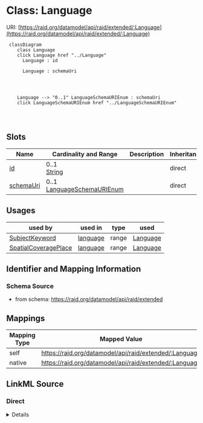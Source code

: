 

# Class: Language



URI: [https://raid.org/datamodel/api/raid/extended/:Language](https://raid.org/datamodel/api/raid/extended/:Language)






```mermaid
 classDiagram
    class Language
    click Language href "../Language"
      Language : id
        
      Language : schemaUri
        
          
    
    
    Language --> "0..1" LanguageSchemaURIEnum : schemaUri
    click LanguageSchemaURIEnum href "../LanguageSchemaURIEnum"

        
      
```




<!-- no inheritance hierarchy -->


## Slots

| Name | Cardinality and Range | Description | Inheritance |
| ---  | --- | --- | --- |
| [id](../slots/id.md) | 0..1 <br/> [String](../types/String.md) |  | direct |
| [schemaUri](../slots/schemaUri.md) | 0..1 <br/> [LanguageSchemaURIEnum](../enums/LanguageSchemaURIEnum.md) |  | direct |





## Usages

| used by | used in | type | used |
| ---  | --- | --- | --- |
| [SubjectKeyword](../classes/SubjectKeyword.md) | [language](../slots/language.md) | range | [Language](../classes/Language.md) |
| [SpatialCoveragePlace](../classes/SpatialCoveragePlace.md) | [language](../slots/language.md) | range | [Language](../classes/Language.md) |






## Identifier and Mapping Information







### Schema Source


* from schema: https://raid.org/datamodel/api/raid/extended




## Mappings

| Mapping Type | Mapped Value |
| ---  | ---  |
| self | https://raid.org/datamodel/api/raid/extended/:Language |
| native | https://raid.org/datamodel/api/raid/extended/:Language |







## LinkML Source

<!-- TODO: investigate https://stackoverflow.com/questions/37606292/how-to-create-tabbed-code-blocks-in-mkdocs-or-sphinx -->

### Direct

<details>
```yaml
name: Language
from_schema: https://raid.org/datamodel/api/raid/extended
attributes:
  id:
    name: id
    from_schema: https://raid.org/datamodel/api/raid/shared
    domain_of:
    - Subject
    - SpatialCoverage
    - TraditionalKnowledgeLabel
    - Language
    range: string
  schemaUri:
    name: schemaUri
    from_schema: https://raid.org/datamodel/api/raid/shared
    domain_of:
    - Subject
    - SpatialCoverage
    - TraditionalKnowledgeLabel
    - Language
    range: LanguageSchemaURIEnum

```
</details>

### Induced

<details>
```yaml
name: Language
from_schema: https://raid.org/datamodel/api/raid/extended
attributes:
  id:
    name: id
    from_schema: https://raid.org/datamodel/api/raid/shared
    alias: id
    owner: Language
    domain_of:
    - Subject
    - SpatialCoverage
    - TraditionalKnowledgeLabel
    - Language
    range: string
  schemaUri:
    name: schemaUri
    from_schema: https://raid.org/datamodel/api/raid/shared
    alias: schemaUri
    owner: Language
    domain_of:
    - Subject
    - SpatialCoverage
    - TraditionalKnowledgeLabel
    - Language
    range: LanguageSchemaURIEnum

```
</details>